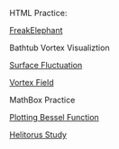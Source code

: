 HTML Practice: 

[FreakElephant](HTML-Practice/No1-FreakElephant/online-test.html)

Bathtub Vortex Visualiztion 

[Surface Fluctuation](MathBox-Practice/BathtubVortex/fluctuation.html) 

[Vortex Field](MathBox-Practice/BathtubVortex/fluctuation.html) 


MathBox Practice 

[Plotting Bessel Function](MathBox-Practice/Bessel/empty.html) 

[Helitorus Study](MathBox-Practice/helitorus/helitorus.html)
